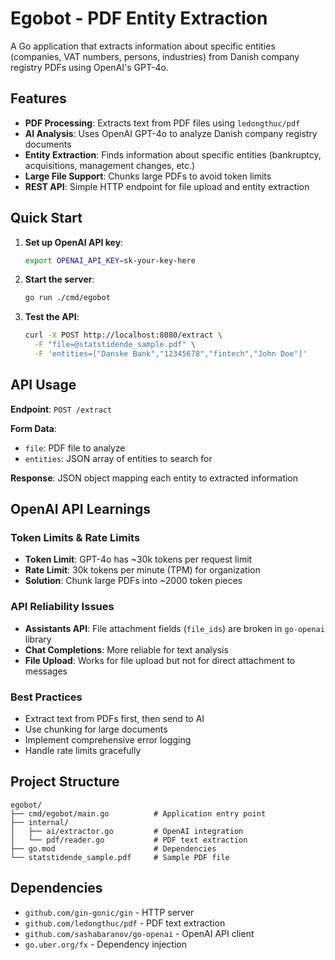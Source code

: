 # Egobot - PDF Entity Extraction

A Go application that extracts information about specific entities (companies, VAT numbers, persons, industries) from Danish company registry PDFs using OpenAI's GPT-4o.

## Features

- **PDF Processing**: Extracts text from PDF files using `ledongthuc/pdf`
- **AI Analysis**: Uses OpenAI GPT-4o to analyze Danish company registry documents
- **Entity Extraction**: Finds information about specific entities (bankruptcy, acquisitions, management changes, etc.)
- **Large File Support**: Chunks large PDFs to avoid token limits
- **REST API**: Simple HTTP endpoint for file upload and entity extraction

## Quick Start

1. **Set up OpenAI API key**:
   ```bash
   export OPENAI_API_KEY=sk-your-key-here
   ```

2. **Start the server**:
   ```bash
   go run ./cmd/egobot
   ```

3. **Test the API**:
   ```bash
   curl -X POST http://localhost:8080/extract \
     -F "file=@statstidende_sample.pdf" \
     -F 'entities=["Danske Bank","12345678","fintech","John Doe"]'
   ```

## API Usage

**Endpoint**: `POST /extract`

**Form Data**:
- `file`: PDF file to analyze
- `entities`: JSON array of entities to search for

**Response**: JSON object mapping each entity to extracted information

## OpenAI API Learnings

### Token Limits & Rate Limits
- **Token Limit**: GPT-4o has ~30k tokens per request limit
- **Rate Limit**: 30k tokens per minute (TPM) for organization
- **Solution**: Chunk large PDFs into ~2000 token pieces

### API Reliability Issues
- **Assistants API**: File attachment fields (`file_ids`) are broken in `go-openai` library
- **Chat Completions**: More reliable for text analysis
- **File Upload**: Works for file upload but not for direct attachment to messages

### Best Practices
- Extract text from PDFs first, then send to AI
- Use chunking for large documents
- Implement comprehensive error logging
- Handle rate limits gracefully

## Project Structure

```
egobot/
├── cmd/egobot/main.go          # Application entry point
├── internal/
│   ├── ai/extractor.go         # OpenAI integration
│   └── pdf/reader.go           # PDF text extraction
├── go.mod                      # Dependencies
└── statstidende_sample.pdf     # Sample PDF file
```

## Dependencies

- `github.com/gin-gonic/gin` - HTTP server
- `github.com/ledongthuc/pdf` - PDF text extraction
- `github.com/sashabaranov/go-openai` - OpenAI API client
- `go.uber.org/fx` - Dependency injection 